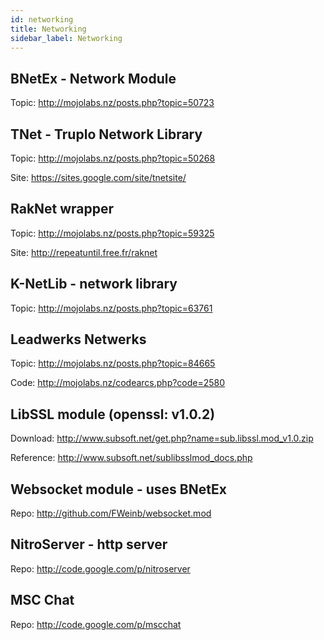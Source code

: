 ```yaml
---
id: networking
title: Networking
sidebar_label: Networking
---
```


## BNetEx - Network Module
Topic: http://mojolabs.nz/posts.php?topic=50723

## TNet - Truplo Network Library
Topic: http://mojolabs.nz/posts.php?topic=50268

Site: https://sites.google.com/site/tnetsite/

## RakNet wrapper
Topic: http://mojolabs.nz/posts.php?topic=59325

Site: http://repeatuntil.free.fr/raknet

## K-NetLib - network library
Topic: http://mojolabs.nz/posts.php?topic=63761

## Leadwerks Netwerks
Topic: http://mojolabs.nz/posts.php?topic=84665

Code: http://mojolabs.nz/codearcs.php?code=2580

## LibSSL module (openssl: v1.0.2)
Download: http://www.subsoft.net/get.php?name=sub.libssl.mod_v1.0.zip

Reference: http://www.subsoft.net/sublibsslmod_docs.php

## Websocket module - uses BNetEx
Repo: http://github.com/FWeinb/websocket.mod

## NitroServer - http server
Repo: http://code.google.com/p/nitroserver

## MSC Chat
Repo: http://code.google.com/p/mscchat
